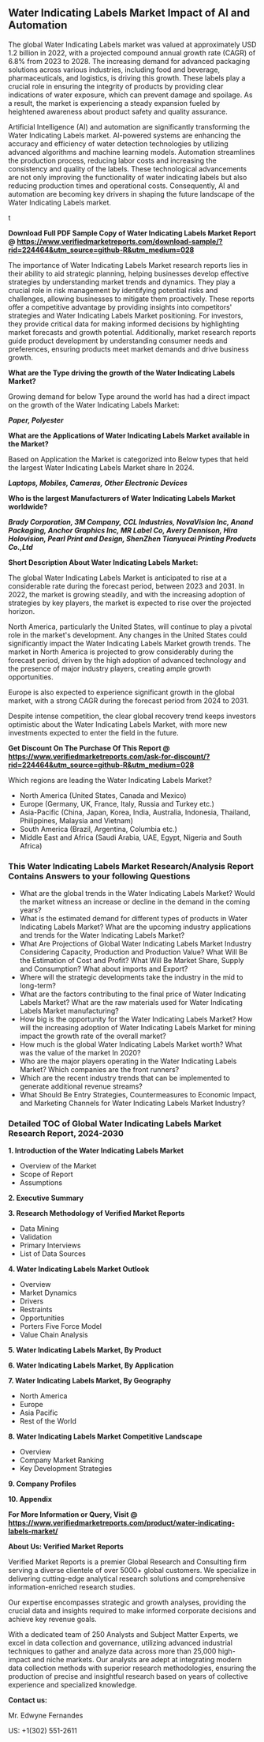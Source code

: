 <h2>Water Indicating Labels Market Impact of AI and Automation</h2><p>The global Water Indicating Labels market was valued at approximately USD 1.2 billion in 2022, with a projected compound annual growth rate (CAGR) of 6.8% from 2023 to 2028. The increasing demand for advanced packaging solutions across various industries, including food and beverage, pharmaceuticals, and logistics, is driving this growth. These labels play a crucial role in ensuring the integrity of products by providing clear indications of water exposure, which can prevent damage and spoilage. As a result, the market is experiencing a steady expansion fueled by heightened awareness about product safety and quality assurance.</p><p>Artificial Intelligence (AI) and automation are significantly transforming the Water Indicating Labels market. AI-powered systems are enhancing the accuracy and efficiency of water detection technologies by utilizing advanced algorithms and machine learning models. Automation streamlines the production process, reducing labor costs and increasing the consistency and quality of the labels. These technological advancements are not only improving the functionality of water indicating labels but also reducing production times and operational costs. Consequently, AI and automation are becoming key drivers in shaping the future landscape of the Water Indicating Labels market.</p>t</p><p id="" class=""><strong>Download Full PDF Sample Copy of Water Indicating Labels Market Report @ <a href="https://www.verifiedmarketreports.com/download-sample/?rid=224464&utm_source=github-R&utm_medium=028" target="_blank">https://www.verifiedmarketreports.com/download-sample/?rid=224464&utm_source=github-R&utm_medium=028</a></strong></p><p>The importance of&nbsp;Water Indicating Labels Market research reports lies in their ability to aid strategic planning, helping businesses develop effective strategies by understanding market trends and dynamics. They play a crucial role in risk management by identifying potential risks and challenges, allowing businesses to mitigate them proactively. These reports offer a competitive advantage by providing insights into competitors' strategies and Water Indicating Labels Market positioning. For investors, they provide critical data for making informed decisions by highlighting market forecasts and growth potential. Additionally, market research reports guide product development by understanding consumer needs and preferences, ensuring products meet market demands and drive business growth.</p><p><strong>What are the&nbsp;Type driving the growth of the Water Indicating Labels Market?</strong></p><p id="" class="">Growing demand for below Type around the world has had a direct impact on the growth of the Water Indicating Labels Market:</p><em><strong>Paper, Polyester</strong></em></p><strong>What are the&nbsp;Applications&nbsp;of Water Indicating Labels Market available in the Market?</strong></p><p id="" class="">Based on Application the Market is categorized into Below types that held the largest Water Indicating Labels Market share In 2024.</p><em><strong>Laptops, Mobiles, Cameras, Other Electronic Devices</strong></em></p><strong>Who is the largest Manufacturers of Water Indicating Labels Market worldwide?</strong></p><p><em><strong>Brady Corporation, 3M Company, CCL Industries, NovaVision Inc, Anand Packaging, Anchor Graphics Inc, MR Label Co, Avery Dennison, Hira Holovision, Pearl Print and Design, ShenZhen Tianyucai Printing Products Co.,Ltd</strong></em></p><p id="" class=""><strong>Short Description About Water Indicating Labels Market:</strong></p><p>The global Water Indicating Labels Market is anticipated to rise at a considerable rate during the forecast period, between 2023 and 2031. In 2022, the market is growing steadily, and with the increasing adoption of strategies by key players, the market is expected to rise over the projected horizon.</p><p>North America, particularly the United States, will continue to play a pivotal role in the market's development. Any changes in the United States could significantly impact the Water Indicating Labels Market growth trends. The market in North America is projected to grow considerably during the forecast period, driven by the high adoption of advanced technology and the presence of major industry players, creating ample growth opportunities.</p><p>Europe is also expected to experience significant growth in the global market, with a strong CAGR during the forecast period from 2024 to 2031.</p><p>Despite intense competition, the clear global recovery trend keeps investors optimistic about the Water Indicating Labels Market, with more new investments expected to enter the field in the future.</p><p id="" class=""><strong>Get Discount On The Purchase Of This Report @ <a href="https://www.verifiedmarketreports.com/ask-for-discount/?rid=224464&utm_source=github-R&utm_medium=028" target="_blank">https://www.verifiedmarketreports.com/ask-for-discount/?rid=224464&utm_source=github-R&utm_medium=028</a></strong></p>Which regions are leading the Water Indicating Labels Market?</p><ul><li>North America (United States, Canada and Mexico)</li><li>Europe (Germany, UK, France, Italy, Russia and Turkey etc.)</li><li>Asia-Pacific (China, Japan, Korea, India, Australia, Indonesia, Thailand, Philippines, Malaysia and Vietnam)</li><li>South America (Brazil, Argentina, Columbia etc.)</li><li>Middle East and Africa (Saudi Arabia, UAE, Egypt, Nigeria and South Africa)</li></ul><h3 id="" class="">This Water Indicating Labels Market Research/Analysis Report Contains Answers to your following Questions</h3><ul><li>What are the global trends in the Water Indicating Labels Market? Would the market witness an increase or decline in the demand in the coming years?</li><li>What is the estimated demand for different types of products in Water Indicating Labels Market? What are the upcoming industry applications and trends for the Water Indicating Labels Market?</li><li>What Are Projections of Global Water Indicating Labels Market Industry Considering Capacity, Production and Production Value? What Will Be the Estimation of Cost and Profit? What Will Be Market Share, Supply and Consumption? What about imports and Export?</li><li>Where will the strategic developments take the industry in the mid to long-term?</li><li>What are the factors contributing to the final price of Water Indicating Labels Market? What are the raw materials used for Water Indicating Labels Market manufacturing?</li><li>How big is the opportunity for the Water Indicating Labels Market? How will the increasing adoption of Water Indicating Labels Market for mining impact the growth rate of the overall market?</li><li>How much is the global Water Indicating Labels Market worth? What was the value of the market In 2020?</li><li>Who are the major players operating in the Water Indicating Labels Market? Which companies are the front runners?</li><li>Which are the recent industry trends that can be implemented to generate additional revenue streams?</li><li>What Should Be Entry Strategies, Countermeasures to Economic Impact, and Marketing Channels for Water Indicating Labels Market Industry?</li></ul><h3 id="" class="">Detailed TOC of Global Water Indicating Labels Market Research Report, 2024-2030</h3><p id="" class=""><strong>1. Introduction of the Water Indicating Labels Market</strong></p><ul><li>Overview of the Market</li><li>Scope of Report</li><li>Assumptions</li></ul><p id="" class=""><strong>2. Executive Summary</strong></p><p id="" class=""><strong>3. Research Methodology of Verified Market Reports</strong></p><ul><li>Data Mining</li><li>Validation</li><li>Primary Interviews</li><li>List of Data Sources</li></ul><p id="" class=""><strong>4. Water Indicating Labels Market Outlook</strong></p><ul><li>Overview</li><li>Market Dynamics</li><li>Drivers</li><li>Restraints</li><li>Opportunities</li><li>Porters Five Force Model</li><li>Value Chain Analysis</li></ul><p id="" class=""><strong>5. Water Indicating Labels Market, By Product</strong></p><p id="" class=""><strong>6. Water Indicating Labels Market, By Application</strong></p><p id="" class=""><strong>7. Water Indicating Labels Market, By Geography</strong></p><ul><li>North America</li><li>Europe</li><li>Asia Pacific</li><li>Rest of the World</li></ul><p id="" class=""><strong>8. Water Indicating Labels Market Competitive Landscape</strong></p><ul><li>Overview</li><li>Company Market Ranking</li><li>Key Development Strategies</li></ul><p id="" class=""><strong>9. Company Profiles</strong></p><p id="" class=""><strong>10. Appendix</strong></p><p id="" class=""><strong>For More Information or Query, Visit @ <a href="https://www.verifiedmarketreports.com/product/water-indicating-labels-market/" target="_blank">https://www.verifiedmarketreports.com/product/water-indicating-labels-market/</a></strong></p><p id="" class=""><strong>About Us: Verified Market Reports</strong></p><p id="" class="">Verified Market Reports is a premier Global Research and Consulting firm serving a diverse clientele of over 5000+ global customers. We specialize in delivering cutting-edge analytical research solutions and comprehensive information-enriched research studies.</p><p id="" class="">Our expertise encompasses strategic and growth analyses, providing the crucial data and insights required to make informed corporate decisions and achieve key revenue goals.</p><p id="" class="">With a dedicated team of 250 Analysts and Subject Matter Experts, we excel in data collection and governance, utilizing advanced industrial techniques to gather and analyze data across more than 25,000 high-impact and niche markets. Our analysts are adept at integrating modern data collection methods with superior research methodologies, ensuring the production of precise and insightful research based on years of collective experience and specialized knowledge.</p><p id="" class=""><strong>Contact us:</strong></p><p id="" class="">Mr. Edwyne Fernandes</p><p id="" class="">US: +1(302) 551-2611</p>